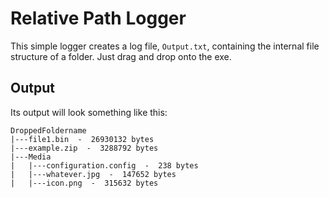 # Relative Path Logger

This simple logger creates a log file, `Output.txt`, containing the internal file structure of a folder. Just drag and drop onto the exe.

## Output

Its output will look something like this:

```
DroppedFoldername
|---file1.bin  -  26930132 bytes
|---example.zip  -  3288792 bytes
|---Media
|   |---configuration.config  -  238 bytes
|   |---whatever.jpg  -  147652 bytes
|   |---icon.png  -  315632 bytes
```
